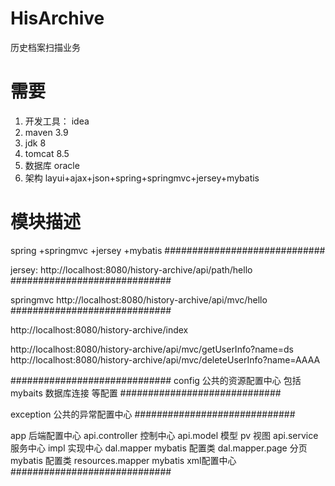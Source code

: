# HisArchive
历史档案扫描业务

# 需要
1. 开发工具： idea
2. maven 3.9
3. jdk 8
4. tomcat 8.5
5. 数据库 oracle
6. 架构 layui+ajax+json+spring+springmvc+jersey+mybatis

# 模块描述

spring +springmvc +jersey +mybatis
#############################

jersey:
http://localhost:8080/history-archive/api/path/hello
#############################

springmvc
http://localhost:8080/history-archive/api/mvc/hello
#############################

http://localhost:8080/history-archive/index

http://localhost:8080/history-archive/api/mvc/getUserInfo?name=ds
http://localhost:8080/history-archive/api/mvc/deleteUserInfo?name=AAAA


#############################
config 公共的资源配置中心
包括 mybaits 数据库连接 等配置
#############################

exception  公共的异常配置中心
#############################

app 后端配置中心
api.controller 控制中心
api.model  模型  pv 视图
api.service 服务中心 impl  实现中心
dal.mapper  mybatis 配置类  dal.mapper.page 分页mybatis 配置类
resources.mapper  mybatis xml配置中心
#############################



